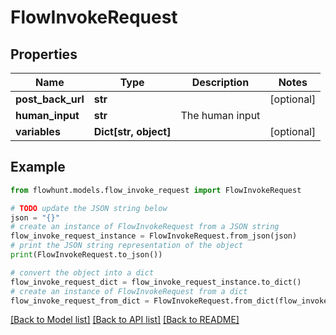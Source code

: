 # FlowInvokeRequest


## Properties

Name | Type | Description | Notes
------------ | ------------- | ------------- | -------------
**post_back_url** | **str** |  | [optional] 
**human_input** | **str** | The human input | 
**variables** | **Dict[str, object]** |  | [optional] 

## Example

```python
from flowhunt.models.flow_invoke_request import FlowInvokeRequest

# TODO update the JSON string below
json = "{}"
# create an instance of FlowInvokeRequest from a JSON string
flow_invoke_request_instance = FlowInvokeRequest.from_json(json)
# print the JSON string representation of the object
print(FlowInvokeRequest.to_json())

# convert the object into a dict
flow_invoke_request_dict = flow_invoke_request_instance.to_dict()
# create an instance of FlowInvokeRequest from a dict
flow_invoke_request_from_dict = FlowInvokeRequest.from_dict(flow_invoke_request_dict)
```
[[Back to Model list]](../README.md#documentation-for-models) [[Back to API list]](../README.md#documentation-for-api-endpoints) [[Back to README]](../README.md)


